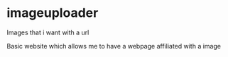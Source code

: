 # imageuploader
 Images that i want with a url

Basic website which allows me to have a webpage affiliated with a image
